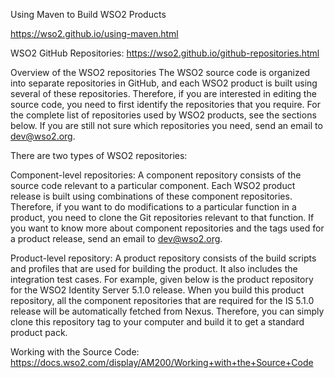 Using Maven to Build WSO2 Products

https://wso2.github.io/using-maven.html

WSO2 GitHub Repositories:
https://wso2.github.io/github-repositories.html

Overview of the WSO2 repositories
The WSO2 source code is organized into separate repositories in GitHub, and each WSO2 product is built using several of these repositories. Therefore, if you are interested in editing the source code, you need to first identify the repositories that you require. For the complete list of repositories used by WSO2 products, see the sections below. If you are still not sure which repositories you need, send an email to dev@wso2.org.

There are two types of WSO2 repositories:

Component-level repositories: A component repository consists of the source code relevant to a particular component. Each WSO2 product release is built using combinations of these component repositories. Therefore, if you want to do modifications to a particular function in a product, you need to clone the Git repositories relevant to that function. If you want to know more about component repositories and the tags used for a product release, send an email to dev@wso2.org.

Product-level repository: A product repository consists of the build scripts and profiles that are used for building the product. It also includes the integration test cases. For example, given below is the product repository for the WSO2 Identity Server 5.1.0 release. When you build this product repository, all the component repositories that are required for the IS 5.1.0 release will be automatically fetched from Nexus. Therefore, you can simply clone this repository tag to your computer and build it to get a standard product pack.



Working with the Source Code:
https://docs.wso2.com/display/AM200/Working+with+the+Source+Code



